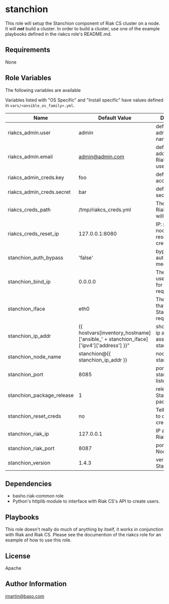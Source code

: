 stanchion
========

This role will setup the Stanchion component of Riak CS cluster on a node. It will ***not*** build a cluster.  In order to build a cluster, use one of the example playbooks defined in the riakcs role's README.md.

Requirements
------------

None

Role Variables
--------------

The following variables are available

Variables listed with "OS Specific" and "Install specific" have values defined in `vars/<ansible_os_family>.yml`.




| Name           | Default Value | Description                        |
| -------------- | ------------- | -----------------------------------|
| riakcs_admin.user | admin      | default Riak CS admin user name    |
| riakcs_admin.email | admin@admin.com | default email address for Riak CS admin user |
| riakcs_admin_creds.key | foo      | default admin access key    |
| riakcs_admin_creds.secret | bar | default admin secret key |
| riakcs_creds_path | /tmp/riakcs_creds.yml       | The path where Riak CS creds will be stored  |
| riakcs_creds_reset_ip| 127.0.0.1:8080| IP: port to CS node for resetting credentials|
| stanchion_auth_bypass | 'false'         | bypasses authentication mechanism |
| stanchion_bind_ip  | 0.0.0.0           | The IP address used to listen for Stanchion requests.   |
| stanchion_iface | eth0       | The interface that listens for Stanchion requests.   |
| stanchion_ip_addr| {{ hostvars[inventory_hostname]['ansible_' + stanchion_iface]['ipv4']['address'] }}"             |  shortcut for the ip address associated with stanchion_iface |
| stanchion_node_name | stanchion@{{ stanchion_ip_addr }} | node name for stanchion node |
| stanchion_port   | 8085| port which stanchion listens.|
|stanchion_package_release| 1| release of Stanchion package|
| stanchion_reset_creds| no             | Tell stanchion to obtain new credentials|
| stanchion_riak_ip | 127.0.0.1 | IP address of a Riak Node |
| stanchion_riak_port| 8087             | port of Riak Node
| stanchion_version | 1.4.3 |version of Stanchion |



Dependencies
------------
* basho.riak-common role
* Python's httplib module to interface with Riak CS's API to create users.


Playbooks
-------

This role doesn't really do much of anything by itself, it works in conjunction with Riak and Riak CS.  Please see the documention of the riakcs role for an example of how to use this role.


License
-------

Apache

Author Information
------------------

jmartin@baso.com
